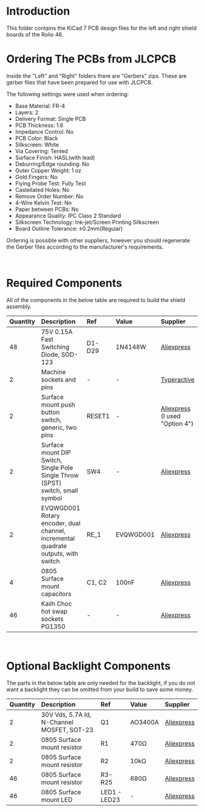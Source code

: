 # Introduction

This folder contains the KiCad 7 PCB design files for the left and right shield boards of the Rolio 46.

# Ordering The PCBs from JLCPCB

Inside the "Left" and "Right" folders there are "Gerbers" zips. These are gerber files that have been prepared for use with JLCPCB.

The following settings were used when ordering:
* Base Material:	FR-4
* Layers:	2
* Delivery Format:	Single PCB
* PCB Thickness:	1.6
* Impedance Control:	No	
* PCB Color:	Black
* Silkscreen:	White
* Via Covering:	Tented
* Surface Finish:	HASL(with lead)
* Deburring/Edge rounding:	No
* Outer Copper Weight:	1 oz
* Gold Fingers:	No
* Flying Probe Test:	Fully Test
* Castellated Holes:	No
* Remove Order Number:	No
* 4-Wire Kelvin Test:	No
* Paper between PCBs:	No
* Appearance Quality:	IPC Class 2 Standard
* Silkscreen Technology:	Ink-jet/Screen Printing Silkscreen
* Board Outline Tolerance:	±0.2mm(Regular)

Ordering is possible with other suppliers, however you should regenerate the Gerber files according to the manufacturer's requirements.

<br/>

# Required Components

All of the components in the below table are required to build the shield assembly.

| Quantity  | Description  | Ref  | Value  | Supplier  |
|:----------|:----------|:----------|:----------|:----------|
| 48    | 75V 0.15A Fast Switching Diode, SOD-123    | D1-D29    | 1N4148W    | [Aliexpress](https://www.aliexpress.com/item/4000685043735.html?spm=a2g0o.productlist.main.1.4fdc3d00DqAdPM&algo_pvid=b3d5a5ae-e50d-4501-af77-be2bdf4c63d0&algo_exp_id=b3d5a5ae-e50d-4501-af77-be2bdf4c63d0-0&pdp_npi=4%40dis%21AUD%211.58%211.18%21%21%211.00%21%21%402101ea7116971111863577912e12a5%2110000006015575494%21sea%21AU%21192529469%21&curPageLogUid=XZjBpJ8fx53X )    |
| 2  | Machine sockets and pins | -    | -   | [Typeractive](https://typeractive.xyz/products/machine-sockets-and-pins?_pos=1&_sid=3c03709e0&_ss=r)   |
| 2    | Surface mount push button switch, generic, two pins    | RESET1   | -   | [Aliexpress](https://www.aliexpress.com/item/1005004297433455.html?spm=a2g0o.order_list.order_list_main.136.675e1802ITKJQ5 ) (I used "Option 4")  |
| 2  | Surface mount DIP Switch, Single Pole Single Throw (SPST) switch, small symbol   | SW4  | -   | [Aliexpress](https://www.aliexpress.com/item/4000685483225.html?spm=a2g0o.order_list.order_list_main.177.675e1802ITKJQ5) |
| 2  | EVQWGD001 Rotary encoder, dual channel, incremental quadrate outputs, with switch  | RE_1  | EVQWGD001  | [Aliexpress](https://www.aliexpress.com/item/1005004320540116.html?spm=a2g0o.productlist.main.23.17631feeTpOfW8&algo_pvid=cfaa226d-1b56-4653-bf93-8ca20c1d1662&algo_exp_id=cfaa226d-1b56-4653-bf93-8ca20c1d1662-11&pdp_npi=4%40dis%21AUD%2117.39%2111.31%21%21%2111.01%21%21%402103011716971110881116110e900c%2112000028743285676%21sea%21AU%21192529469%21&curPageLogUid=qpQkvoiHmsxz ) |
| 4  | 0805 Surface mount capacitors  | C1, C2  | 100nF  | [Aliexpress](https://www.aliexpress.com/item/32888863725.html?spm=a2g0o.productlist.main.1.421ed7d7TDWEJj&algo_pvid=64889c03-7048-4b0c-b35b-564d9069f833&algo_exp_id=64889c03-7048-4b0c-b35b-564d9069f833-0&pdp_npi=4%40dis%21AUD%215.93%215.34%21%21%213.72%21%21%402101e9d116966657566622481e9c98%2110000000070124058%21sea%21AU%21192529469%21&curPageLogUid=FUlprN51Ouc7) |
| 46  | Kailh Choc hot swap sockets PG1350 | - | -  | [Aliexpress](https://www.aliexpress.com/item/1005003908487064.html?spm=a2g0o.productlist.main.3.49fd54f1tOHVAG&algo_pvid=229d47f1-057c-4c60-910a-70a8406ef798&algo_exp_id=229d47f1-057c-4c60-910a-70a8406ef798-1&pdp_npi=4%40dis%21AUD%212.18%211.49%21%21%211.38%21%21%402103242516971112370436660e1166%2112000027440505201%21sea%21AU%21192529469%21&curPageLogUid=gowJDuxybhSp) |

<br/>

# Optional Backlight Components

The parts in the below table are only needed for the backlight, if you do not want a backlight they can be omitted from your build to save some money.

| Quantity  | Description  | Ref  | Value  | Supplier  |
|:----------|:----------|:----------|:----------|:----------|
| 2   | 30V Vds, 5.7A Id, N-Channel MOSFET, SOT-23  | Q1   | AO3400A   | [Aliexpress](https://www.aliexpress.com/item/33013971929.html?spm=a2g0o.productlist.main.3.4ccb430f1veGO2&algo_pvid=7ba1cd19-de8e-4e99-83f5-80068013a117&algo_exp_id=7ba1cd19-de8e-4e99-83f5-80068013a117-1&pdp_npi=4%40dis%21AUD%211.33%211.17%21%21%210.84%21%21%40210313e916971112882668959e17f6%2167112817842%21sea%21AU%21192529469%21&curPageLogUid=XIKDhCd7tq6N)  |
| 2 | 0805 Surface mount resistor  | R1  | 470Ω  | [Aliexpress](https://www.aliexpress.com/item/1005001794062302.html?spm=a2g0o.productlist.main.1.2bbc4d8fZh4OMh&algo_pvid=cd85416e-f214-4653-8231-9cafb078d750&algo_exp_id=cd85416e-f214-4653-8231-9cafb078d750-0&pdp_npi=4%40dis%21AUD%210.87%210.74%21%21%214.04%21%21%402101e9cf16943107335705048ea1b0%2112000017594821225%21sea%21AU%21192529469%21S&curPageLogUid=wKZhmIBeFMXc) |
| 2 | 0805 Surface mount resistor  | R2  | 10kΩ  | [Aliexpress](https://www.aliexpress.com/item/1005001794062302.html?spm=a2g0o.productlist.main.1.2bbc4d8fZh4OMh&algo_pvid=cd85416e-f214-4653-8231-9cafb078d750&algo_exp_id=cd85416e-f214-4653-8231-9cafb078d750-0&pdp_npi=4%40dis%21AUD%210.87%210.74%21%21%214.04%21%21%402101e9cf16943107335705048ea1b0%2112000017594821225%21sea%21AU%21192529469%21S&curPageLogUid=wKZhmIBeFMXc) |
| 46 | 0805 Surface mount resistor  | R3-R25 | 680Ω  | [Aliexpress](https://www.aliexpress.com/item/1005001794062302.html?spm=a2g0o.productlist.main.1.2bbc4d8fZh4OMh&algo_pvid=cd85416e-f214-4653-8231-9cafb078d750&algo_exp_id=cd85416e-f214-4653-8231-9cafb078d750-0&pdp_npi=4%40dis%21AUD%210.87%210.74%21%21%214.04%21%21%402101e9cf16943107335705048ea1b0%2112000017594821225%21sea%21AU%21192529469%21S&curPageLogUid=wKZhmIBeFMXc) |
| 46  | 0805 Surface mount LED  | LED1 - LED23  | - | [Aliexpress](https://www.aliexpress.com/item/1005004341345794.html?spm=a2g0o.order_list.order_list_main.25.675e1802ITKJQ5 )  |
